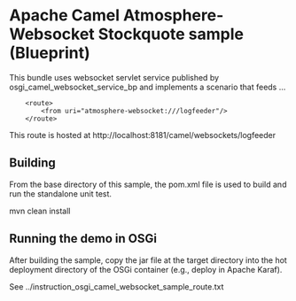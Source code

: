 Apache Camel Atmosphere-Websocket Stockquote sample (Blueprint)
=================================================

This bundle uses websocket servlet service published by
osgi_camel_websocket_service_bp and implements a scenario that feeds
...


        <route>
            <from uri="atmosphere-websocket:///logfeeder"/>
        </route>

This route is hosted at
  http://localhost:8181/camel/websockets/logfeeder

Building
--------
From the base directory of this sample, the pom.xml file
is used to build and run the standalone unit test.

  mvn clean install
  
Running the demo in OSGi
------------------------
After building the sample, copy the jar file at the target
directory into the hot deployment directory of the OSGi
container (e.g., deploy in Apache Karaf).

See
../instruction_osgi_camel_websocket_sample_route.txt
